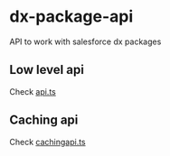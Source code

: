# dx-package-api
API to work with salesforce dx packages

## Low level api
Check [api.ts](./src/main/api.ts)

## Caching api
Check [cachingapi.ts](./src/main/cachingapi.ts)
